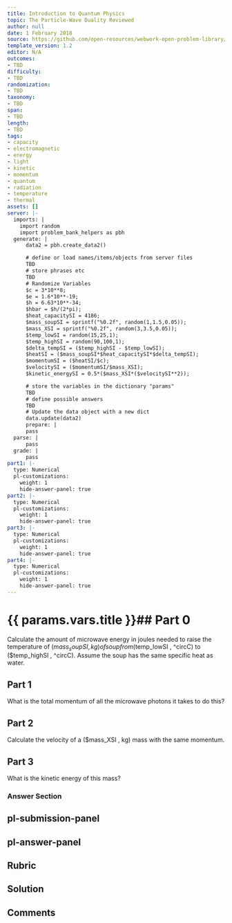 ```yaml
---
title: Introduction to Quantum Physics
topic: The Particle-Wave Duality Reviewed
author: null
date: 1 February 2018
source: https://github.com/open-resources/webwork-open-problem-library/tree/master/Contrib/BrockPhysics/College_Physics_Urone/29.Introduction_to_Quantum_Physics/29-08.The_Particle_Wave_Duality_Reviewed/NU_U17_29_08_005.pg
template_version: 1.2
editor: N/A
outcomes:
- TBD
difficulty:
- TBD
randomization:
- TBD
taxonomy:
- TBD
span:
- TBD
length:
- TBD
tags:
- capacity
- electromagnetic
- energy
- light
- kinetic
- momentum
- quantum
- radiation
- temperature
- thermal
assets: []
server: |-
  imports: |
    import random
    import problem_bank_helpers as pbh
  generate: |
      data2 = pbh.create_data2()

      # define or load names/items/objects from server files
      TBD
      # store phrases etc
      TBD
      # Randomize Variables
      $c = 3*10**8;
      $e = 1.6*10**-19;
      $h = 6.63*10**-34;
      $hbar = $h/(2*pi);
      $heat_capacitySI = 4186;
      $mass_soupSI = sprintf("%0.2f", random(1,1.5,0.05));
      $mass_XSI = sprintf("%0.2f", random(3,3.5,0.05));
      $temp_lowSI = random(15,25,1);
      $temp_highSI = random(90,100,1);
      $delta_tempSI = ($temp_highSI - $temp_lowSI);
      $heatSI = ($mass_soupSI*$heat_capacitySI*$delta_tempSI);
      $momentumSI = ($heatSI/$c);
      $velocitySI = ($momentumSI/$mass_XSI);
      $kinetic_energySI = 0.5*($mass_XSI*($velocitySI**2));

      # store the variables in the dictionary "params"
      TBD
      # define possible answers
      TBD
      # Update the data object with a new dict
      data.update(data2)
      prepare: |
      pass
  parse: |
      pass
  grade: |
      pass
part1: |-
  type: Numerical
  pl-customizations:
    weight: 1
    hide-answer-panel: true
part2: |-
  type: Numerical
  pl-customizations:
    weight: 1
    hide-answer-panel: true
part3: |-
  type: Numerical
  pl-customizations:
    weight: 1
    hide-answer-panel: true
part4: |-
  type: Numerical
  pl-customizations:
    weight: 1
    hide-answer-panel: true
---
```


# {{ params.vars.title }}## Part 0 
Calculate the amount of microwave energy in joules needed to raise the temperature of ($mass_soupSI , kg) of soup from ($temp_lowSI , ^circC) to ($temp_highSI , ^circC). Assume the soup has the same specific heat as water. 
## Part 1 
What is the total momentum of all the microwave photons it takes to do this? 
## Part 2 
Calculate the velocity of a ($mass_XSI , kg) mass with the same momentum. 
## Part 3 
What is the kinetic energy of this mass? 


### Answer Section 


## pl-submission-panel 


## pl-answer-panel 


## Rubric 


## Solution 


## Comments 


